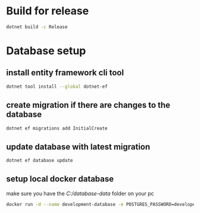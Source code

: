 # Build for release
```bash
dotnet build -c Release
```

# Database setup

## install entity framework cli tool
```bash
dotnet tool install --global dotnet-ef
```

## create migration if there are changes to the database
```bash
dotnet ef migrations add InitialCreate
```

## update database with latest migration
```bash
dotnet ef database update
```

## setup local docker database
make sure you have the *C:/database-data* folder on your pc

```bash
docker run -d --name development-database -e POSTGRES_PASSWORD=developer-password -v C:/database-data:/var/lib/postgresql/data --restart always -p 5432:5432 postgres
```